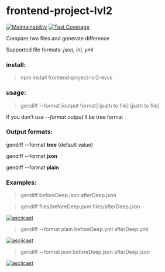 # frontend-project-lvl2
[![Maintainability](https://api.codeclimate.com/v1/badges/72882b90b08047b9f08f/maintainability)](https://codeclimate.com/github/evvs/frontend-project-lvl2/maintainability)
[![Test Coverage](https://api.codeclimate.com/v1/badges/72882b90b08047b9f08f/test_coverage)](https://codeclimate.com/github/evvs/frontend-project-lvl2/test_coverage)

Compare two files and generate difference

Supported file formats: *json, ini, yml*

### install:
> npm install frontend-project-lvl2-evvs

### usage:
> gendiff --format [output format] [path to file] [path to file]

If you don't use *--format* output'll be tree format 
### Output formats:
  gendiff --format **tree** (default value)
  
  gendiff --format **json**
  
  gendiff --format **plain**
  
### Examples:
>gendiff beforeDeep.json afterDeep.json

>gendiff files/beforeDeep.json files/afterDeep.json

[![asciicast](https://asciinema.org/a/89iq5sFe1jLk5G3nwr3nJ0zFc.svg)](https://asciinema.org/a/89iq5sFe1jLk5G3nwr3nJ0zFc)

>gendiff --format plain beforeDeep.yml afterDeep.yml

[![asciicast](https://asciinema.org/a/BnQpZz5KjbBZD9PvXjLUlCyym.svg)](https://asciinema.org/a/BnQpZz5KjbBZD9PvXjLUlCyym)

>gendiff --format json beforeDeep.json afterDeep.json

[![asciicast](https://asciinema.org/a/GTcZyEsk0ltYaV8Ac5vNgsc0q.svg)](https://asciinema.org/a/GTcZyEsk0ltYaV8Ac5vNgsc0q)
